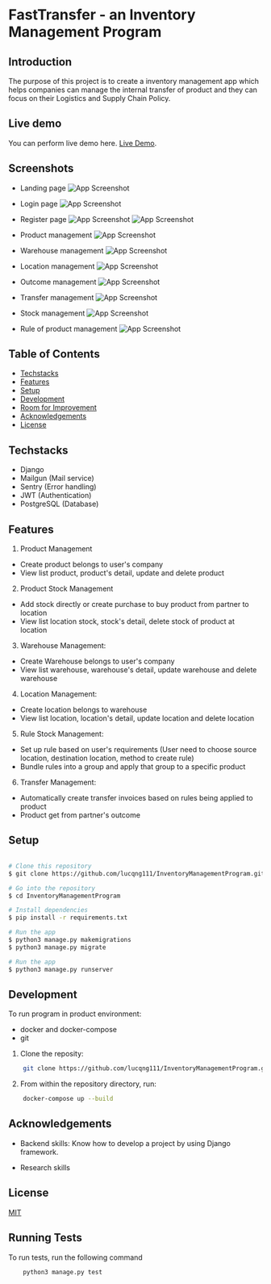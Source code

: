 # FastTransfer - an Inventory Management Program

## Introduction

The purpose of this project is to create a inventory management app which helps companies can manage the internal transfer of product and they can focus on their Logistics and Supply Chain Policy.

## Live demo

You can perform live demo here. [Live Demo](http://www.fasttransfer.id.vn/).

## Screenshots

- Landing page
  ![App Screenshot](/InventoryManagementProgram/mediafiles/landing_page.png?raw=true "Landing Page")

- Login page
  ![App Screenshot](/InventoryManagementProgram/mediafiles/login_page.png?raw=true "Login Page")
- Register page
  ![App Screenshot](/InventoryManagementProgram/mediafiles/register_page.png?raw=true "Login Page")
  ![App Screenshot](/InventoryManagementProgram/mediafiles/register_page_2.png?raw=true "Login Page")

- Product management
  ![App Screenshot](/InventoryManagementProgram/mediafiles/product_list.png?raw=true "Product Page")

- Warehouse management
  ![App Screenshot](/InventoryManagementProgram/mediafiles/warehouse_management.png?raw=true "Warehouse Page")

- Location management
  ![App Screenshot](/InventoryManagementProgram/mediafiles/location_management.png?raw=true "Location Page")

- Outcome management
  ![App Screenshot](/InventoryManagementProgram/mediafiles/outcome_management.png?raw=true "Outcome Page")

- Transfer management
  ![App Screenshot](/InventoryManagementProgram/mediafiles/transfer_management.png?raw=true "Transfer Page")

- Stock management
  ![App Screenshot](/InventoryManagementProgram/mediafiles/stock_management.png?raw=true "Stock Page")

- Rule of product management
  ![App Screenshot](/InventoryManagementProgram/mediafiles/rule_management.png?raw=true "Rule product Page")

## Table of Contents

- [Techstacks](#techstacks)
- [Features](#features)
- [Setup](#setup)
- [Development](#development)
- [Room for Improvement](#room-for-improvement)
- [Acknowledgements](#acknowledgements)
- [License](#license)

## Techstacks

- Django
- Mailgun (Mail service)
- Sentry (Error handling)
- JWT (Authentication)
- PostgreSQL (Database)

## Features

1. Product Management

- Create product belongs to user's company
- View list product, product's detail, update and delete product

2. Product Stock Management

- Add stock directly or create purchase to buy product from partner to location
- View list location stock, stock's detail, delete stock of product at location

3. Warehouse Management:

- Create Warehouse belongs to user's company
- View list warehouse, warehouse's detail, update warehouse and delete warehouse

4. Location Management:

- Create location belongs to warehouse
- View list location, location's detail, update location and delete location

5. Rule Stock Management:

- Set up rule based on user's requirements (User need to choose source location, destination location, method to create rule)
- Bundle rules into a group and apply that group to a specific product

6. Transfer Management:

- Automatically create transfer invoices based on rules being applied to product
- Product get from partner's outcome

## Setup

```bash

# Clone this repository
$ git clone https://github.com/lucqng111/InventoryManagementProgram.git

# Go into the repository
$ cd InventoryManagementProgram

# Install dependencies
$ pip install -r requirements.txt

# Run the app
$ python3 manage.py makemigrations
$ python3 manage.py migrate

# Run the app
$ python3 manage.py runserver
```

## Development

To run program in product environment:

- docker and docker-compose
- git

1. Clone the reposity:

```bash
    git clone https://github.com/lucqng111/InventoryManagementProgram.git
```

2. From within the repository directory, run:

```bash
    docker-compose up --build
```

## Acknowledgements

- Backend skills: Know how to develop a project by using Django framework.

- Research skills

## License

[MIT](https://choosealicense.com/licenses/mit/)

## Running Tests

To run tests, run the following command

```bash
    python3 manage.py test
```
